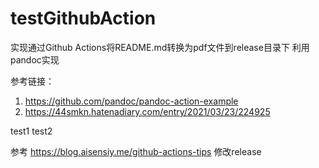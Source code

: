 # testGithubAction
实现通过Github Actions将README.md转换为pdf文件到release目录下
利用pandoc实现

参考链接：
1. https://github.com/pandoc/pandoc-action-example
2. https://44smkn.hatenadiary.com/entry/2021/03/23/224925

test1
test2

参考 https://blog.aisensiy.me/github-actions-tips 修改release
